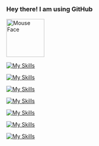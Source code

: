 ### Hey there! I am using GitHub
 <img src="https://raw.githubusercontent.com/Tarikul-Islam-Anik/Animated-Fluent-Emojis/master/Emojis/Animals/Mouse%20Face.png" alt="Mouse Face" width="100" height="100" />
   
 [![My Skills](https://skillicons.dev/icons?i=aws,gcp,azure&perline=20)](https://skillicons.dev)
 
 [![My Skills](https://skillicons.dev/icons?i=py,r,java,c,dart,flutter,go,js,ts&perline=20)](https://skillicons.dev)
 
 [![My Skills](https://skillicons.dev/icons?i=flask,pytorch,tensorflow,sklearn,regex,spring,selenium&perline=20)](https://skillicons.dev)
  
 [![My Skills](https://skillicons.dev/icons?i=firebase,mysql,postgres,mongodb,redis,sqlite&perline=20)](https://skillicons.dev)
 
 [![My Skills](https://skillicons.dev/icons?i=linux,mint,ubuntu,windows&perline=20)](https://skillicons.dev)
 
 [![My Skills](https://skillicons.dev/icons?i=anaconda,vscode,eclipse,pycharm,replit&perline=20)](https://skillicons.dev)

 [![My Skills](https://skillicons.dev/icons?i=jenkins,docker,kubernetes,git,github,gitlab,nginx,terraform&perline=20)](https://skillicons.dev)
